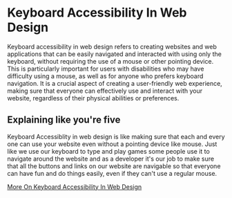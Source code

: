 # Keyboard Accessibility In Web Design

Keyboard accessibility in web design refers to creating websites and web applications that can be easily navigated and interacted with using only the keyboard, without requiring the use of a mouse or other pointing device. This is particularly important for users with disabilities who may have difficulty using a mouse, as well as for anyone who prefers keyboard navigation. It is a crucial aspect of creating a user-friendly web experience, making sure that everyone can effectively use and interact with your website, regardless of their physical abilities or preferences.

## Explaining like you're five

Keyboard Accessiblity in web design is like making sure that each and every one can use your website even without a pointing device like mouse. Just like we use our keyboard to type and play games some people use it to navigate around the website and as a developer it's our job to make sure that all the buttons and links on our website are navigable so that everyone can have fun and do things easily, even if they can't use a regular mouse.

[More On Keyboard Accessibility In Web Design](https://developer.mozilla.org/en-US/docs/Web/Accessibility/Understanding_WCAG/Keyboard)
